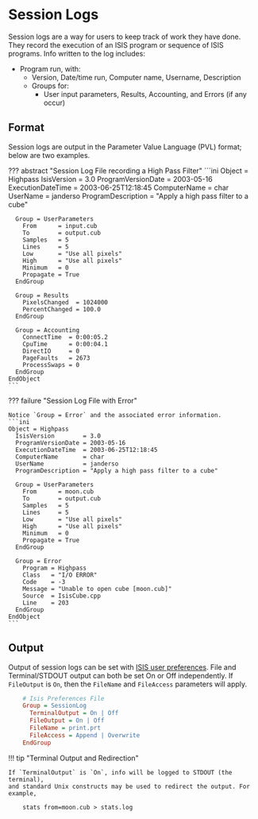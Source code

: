 # Session Logs

Session logs are a way for users to keep track of work they have done. They record the execution of an ISIS program or sequence of ISIS programs. Info written to the log includes:

- Program run, with:
    - Version, Date/time run, Computer name, Username, Description
    - Groups for:
        - User input parameters, Results, Accounting, and Errors (if any occur)

## Format

Session logs are output in the Parameter Value Language (PVL) format; below are two examples.

??? abstract "Session Log File recording a High Pass Filter"
    ```ini
    Object = Highpass
      IsisVersion        = 3.0
      ProgramVersionDate = 2003-05-16
      ExecutionDateTime  = 2003-06-25T12:18:45
      ComputerName       = char
      UserName           = janderso
      ProgramDescription = "Apply a high pass filter to a cube"
    
      Group = UserParameters
        From      = input.cub
        To        = output.cub
        Samples   = 5
        Lines     = 5
        Low       = "Use all pixels" 
        High      = "Use all pixels"
        Minimum   = 0
        Propagate = True
      EndGroup
    
      Group = Results
        PixelsChanged  = 1024000
        PercentChanged = 100.0
      EndGroup
    
      Group = Accounting
        ConnectTime  = 0:00:05.2
        CpuTime      = 0:00:04.1
        DirectIO     = 0
        PageFaults   = 2673
        ProcessSwaps = 0
      EndGroup
    EndObject
    ```

??? failure "Session Log File with Error"

    Notice `Group = Error` and the associated error information.
    ```ini
    Object = Highpass
      IsisVersion        = 3.0
      ProgramVersionDate = 2003-05-16
      ExecutionDateTime  = 2003-06-25T12:18:45
      ComputerName       = char
      UserName           = janderso
      ProgramDescription = "Apply a high pass filter to a cube"
    
      Group = UserParameters
        From      = moon.cub
        To        = output.cub
        Samples   = 5
        Lines     = 5
        Low       = "Use all pixels" 
        High      = "Use all pixels"
        Minimum   = 0
        Propagate = True
      EndGroup
    
      Group = Error
        Program = Highpass
        Class   = "I/O ERROR"
        Code    = -3
        Message = "Unable to open cube [moon.cub]"
        Source  = IsisCube.cpp
        Line    = 203
      EndGroup
    EndObject
    ```

## Output

Output of session logs can be set with [ISIS user preferences](../../concepts/isis-fundamentals/preference-dictionary.md).
File and Terminal/STDOUT output can both be set On or Off independently. 
If `FileOutput` is `On`, then the `FileName` and `FileAccess` parameters will apply.

```ini
    # Isis Preferences File
    Group = SessionLog
      TerminalOutput = On | Off
      FileOutput = On | Off
      FileName = print.prt
      FileAccess = Append | Overwrite
    EndGroup
```

!!! tip "Terminal Output and Redirection"

    If `TerminalOutput` is `On`, info will be logged to STDOUT (the terminal), 
    and standard Unix constructs may be used to redirect the output. For example,

        stats from=moon.cub > stats.log